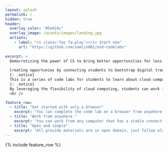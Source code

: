 ```yaml
---
layout: splash
permalink: /
hidden: true
header:
  overlay_color: "#5e616c"
  overlay_image: /assets/images/landing.jpg
  actions:
    - label: "<i class='fas fa-play'></i> Start now"
      url: "https://github.com/samlin001/asd-codelabs"
      
excerpt: >
  Democrotizing the power of CS to bring better opportunities for less privliged highschoolers, by leveraging the cloud computing to lower the entry barrier to build and scale.
  
  Creating opportunies by connecting students to bootstrap digital transformation for non-porfits.<br>
  {: .notice}
  This is a series of code labs for students to learn about cloud computing, Android system, and application development on Google Cloud Platform.<br>
  {: .notice}
  By leveraging the flexibility of cloud computing, students can work from anywhere via a browser and complete the development tasks like a professional software developer, therefore any student can get started on their CS careers easily from anywhere. <br>
  <br />

feature_row:
  - title: "Get started with only a browser"
    excerpt: "You can complete the code lab on a browser from anywhere."
  - title: "Work from anywhere "
    excerpt: "You can work from any computer that has a stable connection and can run a browser."
  - title: "Open and simple"
    excerpt: "All provide materials are in open domain, just follow along and everything can be completed"
---
```



{% include feature_row %}
